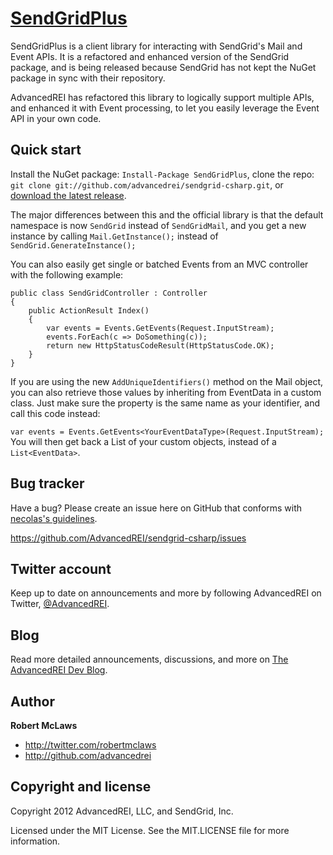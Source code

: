 [SendGridPlus](http://github.com/AdvancedREI/SendGrid-csharp)
=================

SendGridPlus is a client library for interacting with SendGrid's Mail and Event APIs. It is a refactored and enhanced version of the SendGrid package, and is being released because SendGrid has not kept the NuGet package in sync with their repository.

AdvancedREI has refactored this library to logically support multiple APIs, and enhanced it with Event processing, to let you easily leverage the Event API in your own code.


Quick start
-----------

Install the NuGet package: `Install-Package SendGridPlus`, clone the repo: `git clone git://github.com/advancedrei/sendgrid-csharp.git`, or  [download the latest release](https://github.com/advancedrei/sendgrid-csharp/zipball/master).

The major differences between this and the official library is that the default namespace is now `SendGrid` instead of `SendGridMail`, and you get a new instance by calling `Mail.GetInstance();` instead of  `SendGrid.GenerateInstance();`

You can also easily get single or batched Events from an MVC controller with the following example:

    public class SendGridController : Controller
    {
        public ActionResult Index()
        {
            var events = Events.GetEvents(Request.InputStream);
            events.ForEach(c => DoSomething(c));
            return new HttpStatusCodeResult(HttpStatusCode.OK);
        }
    }

If you are using the new `AddUniqueIdentifiers()` method on the Mail object, you can also retrieve those values by inheriting from EventData in a custom class. Just make sure the property is the same name as your identifier, and call this code instead:

`var events = Events.GetEvents<YourEventDataType>(Request.InputStream);`
You will then get back a List of your custom objects, instead of a `List<EventData>`.
 


Bug tracker
-----------

Have a bug? Please create an issue here on GitHub that conforms with [necolas's guidelines](https://github.com/necolas/issue-guidelines).

https://github.com/AdvancedREI/sendgrid-csharp/issues



Twitter account
---------------

Keep up to date on announcements and more by following AdvancedREI on Twitter, [@AdvancedREI](http://twitter.com/AdvancedREI).



Blog
----

Read more detailed announcements, discussions, and more on [The AdvancedREI Dev Blog](http://advancedrei.com/blogs/development).


Author
-------

**Robert McLaws**

+ http://twitter.com/robertmclaws
+ http://github.com/advancedrei


Copyright and license
---------------------

Copyright 2012 AdvancedREI, LLC, and SendGrid, Inc.

Licensed under the MIT License. See the MIT.LICENSE file for more information.